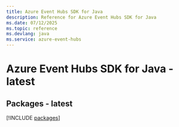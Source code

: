 ```yaml
---
title: Azure Event Hubs SDK for Java
description: Reference for Azure Event Hubs SDK for Java
ms.date: 07/12/2025
ms.topic: reference
ms.devlang: java
ms.service: azure-event-hubs
---
```

# Azure Event Hubs SDK for Java - latest
## Packages - latest
[!INCLUDE [packages](event-hubs-index.md)]